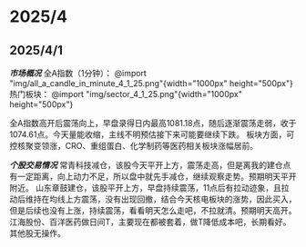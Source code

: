 # 2025/4

## 2025/4/1

***市场概况***
全A指数（1分钟）：
@import "img/all_a_candle_in_minute_4_1_25.png"{width="1000px" height="500px"}
热门板块：
@import "img/sector_4_1_25.png"{width="1000px" height="500px"}

全A指数高开后震荡向上，早盘录得日内最高1081.18点，随后逐渐震荡走弱，收于1074.61点。今天量能收缩，主线不明预估接下来可能要继续下跌。
板块方面，可控核聚变领涨，CRO、重组蛋白、化学制药等医药相关板块涨幅居前。

***个股交易情况***
常青科技减仓，该股今天平开上方，震荡走高，但是离我的建仓点有一定距离，向上动力不足，所以盘中就先手减仓，继续观察走势。预期明天平开附近。
山东章鼓建仓，该股平开上方，早盘持续震荡，11点后有拉动迹象，且拉动后维持在均线上方震荡，没有出现回撤，结合今天核电板块的涨势，因此买入，但是后续也没有上涨，持续震荡，看看明天怎么走吧，不拉就清。预期明天高开。
江海股份、百洋医药做日间T，主要现在都被套着，做T降低成本吧，长期看好。
其他股无操作。

